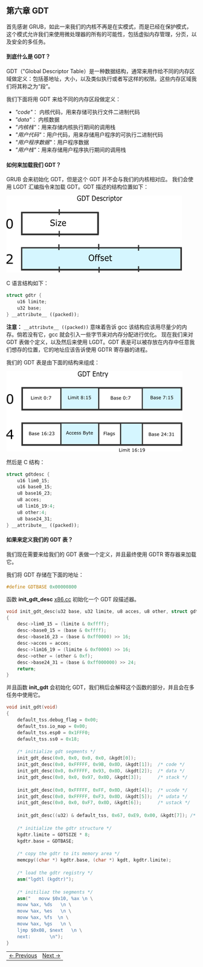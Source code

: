 ## 第六章 GDT

首先感谢 GRUB，如此一来我们的内核不再是在实模式，而是已经在保护模式，这个模式允许我们来使用微处理器的所有的可能性，包括虚拟内存管理，分页，以及安全的多任务。

#### 到底什么是 GDT？

GDT（"Global Descriptor Table）是一种数据结构，通常来用作给不同的内存区域做定义：包括基地址，大小，以及类似执行或者写这样的权限。这些内存区域我们将其称之为“段”。

我们下面将用 GDT 来给不同的内存区段做定义：

* *"code"*： 内核代码，用来存储可执行文件二进制代码
* *"data"*： 内核数据
* *"内核栈"*：用来存储内核执行期间的调用栈
* *"用户代码"*：用户代码，用来存储用户程序的可执行二进制代码
* *"用户程序数据"*：用户程序数据
* *"用户栈"*：用来存储用户程序执行期间的调用栈

#### 如何来加载我们 GDT？

GRUB 会来初始化 GDT，但是这个 GDT 并不会与我们的内核相对应。
我们会使用 LGDT 汇编指令来加载 GDT。GDT 描述的结构位置如下：

![GDTR](./gdtr.png)

C 语言结构如下：

```cpp
struct gdtr {
    u16 limite;
    u32 base;
} __attribute__ ((packed));
```

**注意：** ```__attribute__ ((packed))``` 意味着告诉 gcc 该结构应该用尽量少的内存。倘若没有它，gcc 就会引入一些字节来对内存分配进行优化。
现在我们来对 GDT 表做个定义，以及然后来使用 LGDT。GDT 表是可以被存放在内存中任意我们想存的位置，它的地址应该告诉使用 GDTR 寄存器的进程。

我们的 GDT 表是由下面的结构来组成：

![GDTR](./gdtentry.png)

然后是 C 结构：

```cpp
struct gdtdesc {
    u16 lim0_15;
    u16 base0_15;
    u8 base16_23;
    u8 acces;
    u8 lim16_19:4;
    u8 other:4;
    u8 base24_31;
} __attribute__ ((packed));
```

#### 如果来定义我们的 GDT 表？
我们现在需要来给我们的 GDT 表做一个定义，并且最终使用 GDTR 寄存器来加载它。

我们将 GDT 存储在下面的地址：

```cpp
#define GDTBASE 0x00000800
```

函数 **init_gdt_desc** [x86.cc](https://github.com/SamyPesse/How-to-Make-a-Computer-Operating-System/blob/master/src/kernel/arch/x86/x86.cc) 初始化一个 GDT 段描述器。


```cpp
void init_gdt_desc(u32 base, u32 limite, u8 acces, u8 other, struct gdtdesc *desc)
{
    desc->lim0_15 = (limite & 0xffff);
    desc->base0_15 = (base & 0xffff);
    desc->base16_23 = (base & 0xff0000) >> 16;
    desc->acces = acces;
    desc->lim16_19 = (limite & 0xf0000) >> 16;
    desc->other = (other & 0xf);
    desc->base24_31 = (base & 0xff000000) >> 24;
    return;
}
```

并且函数 **init_gdt**  会初始化 GDT，我们稍后会解释这个函数的部分，并且会在多任务中使用它。

```cpp
void init_gdt(void)
{
    default_tss.debug_flag = 0x00;
    default_tss.io_map = 0x00;
    default_tss.esp0 = 0x1FFF0;
    default_tss.ss0 = 0x18;

    /* initialize gdt segments */
    init_gdt_desc(0x0, 0x0, 0x0, 0x0, &kgdt[0]);
    init_gdt_desc(0x0, 0xFFFFF, 0x9B, 0x0D, &kgdt[1]);  /* code */
    init_gdt_desc(0x0, 0xFFFFF, 0x93, 0x0D, &kgdt[2]);  /* data */
    init_gdt_desc(0x0, 0x0, 0x97, 0x0D, &kgdt[3]);      /* stack */

    init_gdt_desc(0x0, 0xFFFFF, 0xFF, 0x0D, &kgdt[4]);  /* ucode */
    init_gdt_desc(0x0, 0xFFFFF, 0xF3, 0x0D, &kgdt[5]);  /* udata */
    init_gdt_desc(0x0, 0x0, 0xF7, 0x0D, &kgdt[6]);      /* ustack */

    init_gdt_desc((u32) & default_tss, 0x67, 0xE9, 0x00, &kgdt[7]); /* descripteur de tss */

    /* initialize the gdtr structure */
    kgdtr.limite = GDTSIZE * 8;
    kgdtr.base = GDTBASE;

    /* copy the gdtr to its memory area */
    memcpy((char *) kgdtr.base, (char *) kgdt, kgdtr.limite);

    /* load the gdtr registry */
    asm("lgdtl (kgdtr)");

    /* initiliaz the segments */
    asm("   movw $0x10, %ax \n \
    movw %ax, %ds   \n \
    movw %ax, %es   \n \
    movw %ax, %fs  \n \
    movw %ax, %gs   \n \
    ljmp $0x08, $next   \n \
    next:       \n");
}
```

<table><tr><td><a href="../Chapter-5/README.md" >&larr; Previous</a></td><td><a href="../Chapter-7/README.md" >Next &rarr;</a></td></tr></table>
